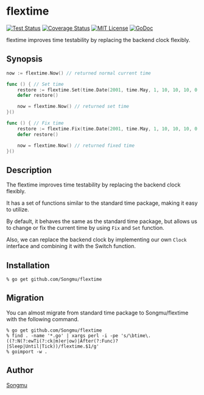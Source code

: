 flextime
=======

[![Test Status](https://github.com/Songmu/flextime/workflows/test/badge.svg?branch=master)][actions]
[![Coverage Status](https://coveralls.io/repos/Songmu/flextime/badge.svg?branch=master)][coveralls]
[![MIT License](http://img.shields.io/badge/license-MIT-blue.svg?style=flat-square)][license]
[![GoDoc](https://godoc.org/github.com/Songmu/flextime?status.svg)][godoc]

[actions]: https://github.com/Songmu/flextime/actions?workflow=test
[coveralls]: https://coveralls.io/r/Songmu/flextime?branch=master
[license]: https://github.com/Songmu/flextime/blob/master/LICENSE
[godoc]: https://godoc.org/github.com/Songmu/flextime

flextime improves time testability by replacing the backend clock flexibly.

## Synopsis

```go
now := flextime.Now() // returned normal current time

func () { // Set time
    restore := flextime.Set(time.Date(2001, time.May, 1, 10, 10, 10, 0, time.UTC))
    defer restore()

    now = flextime.Now() // returned set time
}()

func () { // Fix time
    restore := flextime.Fix(time.Date(2001, time.May, 1, 10, 10, 10, 0, time.UTC))
    defer restore()

    now = flextime.Now() // returned fixed time
}()
```

## Description

The flextime improves time testability by replacing the backend clock flexibly.

It has a set of functions similar to the standard time package, making it easy to utilize.

By default, it behaves the same as the standard time package, but allows us to change or fix
the current time by using `Fix` and `Set` function.

Also, we can replace the backend clock by implementing our own `Clock` interface and combining
it with the Switch function.

## Installation

```console
% go get github.com/Songmu/flextime
```

## Migration

You can almost migrate from standard time package to Songmu/flextime with the following command.

```console
% go get github.com/Songmu/flextime
% find . -name '*.go' | xargs perl -i -pe 's/\btime\.((?:N(?:ewTi(?:ck|m)er|ow)|After(?:Func)?|Sleep|Until|Tick))/flextime.$1/g'
% goimport -w .
```

## Author

[Songmu](https://github.com/Songmu)
